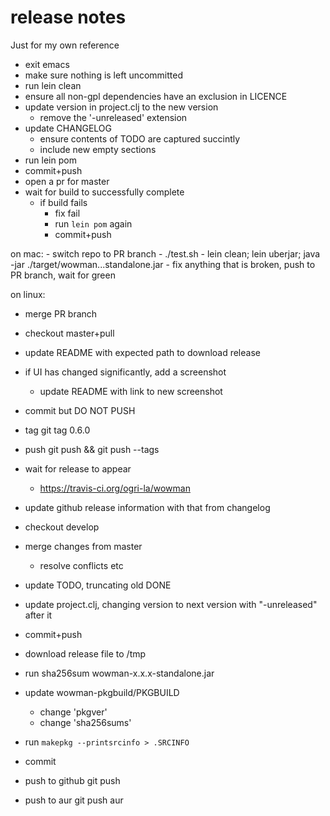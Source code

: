# release notes

Just for my own reference

* exit emacs
* make sure nothing is left uncommitted
* run lein clean
* ensure all non-gpl dependencies have an exclusion in LICENCE
* update version in project.clj to the new version
    - remove the '-unreleased' extension
* update CHANGELOG
    - ensure contents of TODO are captured succintly
    - include new empty sections
* run lein pom
* commit+push
* open a pr for master
* wait for build to successfully complete
    - if build fails
        - fix fail
        - run `lein pom` again
        - commit+push

on mac:
    - switch repo to PR branch
    - ./test.sh
    - lein clean; lein uberjar; java -jar ./target/wowman...standalone.jar
    - fix anything that is broken, push to PR branch, wait for green

on linux:
* merge PR branch
* checkout master+pull
* update README with expected path to download release
* if UI has changed significantly, add a screenshot
    - update README with link to new screenshot
* commit but DO NOT PUSH
* tag
    git tag 0.6.0
* push
    git push && git push --tags
* wait for release to appear
    - https://travis-ci.org/ogri-la/wowman
* update github release information with that from changelog

* checkout develop
* merge changes from master
    - resolve conflicts etc
* update TODO, truncating old DONE
* update project.clj, changing version to next version with "-unreleased" after it
* commit+push

* download release file to /tmp
* run sha256sum wowman-x.x.x-standalone.jar
* update wowman-pkgbuild/PKGBUILD
    - change 'pkgver'
    - change 'sha256sums'
* run `makepkg --printsrcinfo > .SRCINFO`
* commit 
* push to github
    git push
* push to aur
    git push aur
